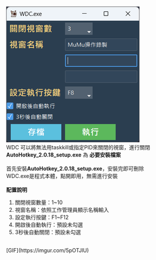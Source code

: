 ![WDC.exe v1.5](./WDC_exe_v1_5.png)
<br>
WDC 可以將無法用taskkill或指定PID來關閉的視窗，進行關閉
<br>
**AutoHotkey_2.0.18_setup.exe** 為 **必要安裝檔案**
<br>
<br>
首先安裝**AutoHotkey_2.0.18_setup.exe**，安裝完即可刪除<br>
WDC.exe是程式本體，點開即用，無需進行安裝
<br>
<br>**配置說明**<br>
1. 關閉視窗數量：1~10<br>
2. 視窗名稱：依照工作管理員顯示名稱輸入<br>
3. 設定執行按鍵：F1~F12<br>
4. 開啟後自動執行：預設未勾選<br>
5. 3秒後自動關閉：預設未勾選<br>
<br>
[GIF](https://imgur.com/5pOTJlU)
<br>
